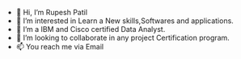 - 👋 Hi, I’m Rupesh Patil
- 👀 I’m interested in Learn a New skills,Softwares and applications.
- 🌱 I’m a IBM and Cisco certified Data Analyst.
- 💞️ I’m looking to collaborate in any project Certification program.
- 📫 You reach me via Email 

<!---
Rupeshpatil2707/Rupeshpatil2707 is a ✨ special ✨ repository because its `README.md` (this file) appears on your GitHub profile.
You can click the Preview link to take a look at your changes.
--->
